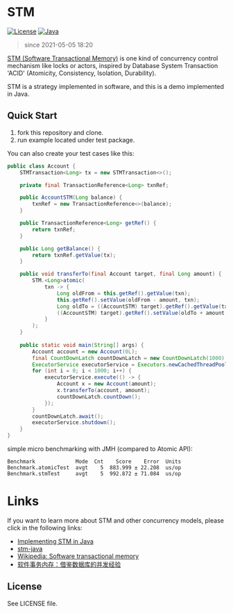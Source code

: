 # STM
[![License](https://img.shields.io/badge/license-MIT-4EB1BA.svg)]()
[![Java](https://img.shields.io/badge/language-Java-orange.svg)]()

> since 2021-05-05 18:20

[STM (Software Transactional Memory)](https://en.wikipedia.org/wiki/Software_transactional_memory) is one kind of concurrency control mechanism like locks or actors, inspired by 
Database System Transaction 'ACID' (Atomicity, Consistency, Isolation, Durability). 

STM is a strategy implemented in software, and this is a demo implemented in Java.

## Quick Start
1. fork this repository and clone.
2. run example located under test package.

You can also create your test cases like this:
```java
public class Account {
    STMTransaction<Long> tx = new STMTransaction<>();

    private final TransactionReference<Long> txnRef;

    public AccountSTM(Long balance) {
        txnRef = new TransactionReference<>(balance);
    }

    public TransactionReference<Long> getRef() {
        return txnRef;
    }

    public Long getBalance() {
        return txnRef.getValue(tx);
    }

    public void transferTo(final Account target, final Long amount) {
        STM.<Long>atomic(
            txn -> {
                Long oldFrom = this.getRef().getValue(txn);
                this.getRef().setValue(oldFrom - amount, txn);
                Long oldTo = ((AccountSTM) target).getRef().getValue(txn);
                ((AccountSTM) target).getRef().setValue(oldTo + amount, txn);
            }
        );
    }
    
    public static void main(String[] args) {
        Account account = new Account(0L);
        final CountDownLatch countDownLatch = new CountDownLatch(1000);
        ExecutorService executorService = Executors.newCachedThreadPool();
        for (int i = 0; i < 1000; i++) {
            executorService.execute(() -> {
                Account x = new Account(amount);
                x.transferTo(account, amount);
                countDownLatch.countDown();
            });
        }
        countDownLatch.await();
        executorService.shutdown();
    }
}
```

simple micro benchmarking with JMH (compared to Atomic API):
```text
Benchmark             Mode  Cnt    Score    Error  Units
Benchmark.atomicTest  avgt    5  883.999 ± 22.208  us/op
Benchmark.stmTest     avgt    5  992.872 ± 71.084  us/op
```

# Links
If you want to learn more about STM and other concurrency models, please click in the following links: 
- [Implementing STM in Java](https://www.slideshare.net/mishadoff/implementing-stm-in-java)
- [stm-java](https://github.com/epam-mooc/stm-java)
- [Wikipedia: Software transactional memory](https://en.wikipedia.org/wiki/Software_transactional_memory)
- [软件事务内存：借鉴数据库的并发经验](https://time.geekbang.org/column/article/99251)

## License
See LICENSE file.
